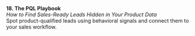 **18. The PQL Playbook**  
_How to Find Sales-Ready Leads Hidden in Your Product Data_  
Spot product-qualified leads using behavioral signals and connect them to your sales workflow.

